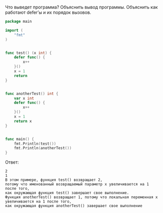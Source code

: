 Что выведет программа? Объяснить вывод программы. Объяснить как работают defer’ы и их порядок вызовов.

```go
package main

import (
	"fmt"
)


func test() (x int) {
	defer func() {
		x++
	}()
	x = 1
	return
}


func anotherTest() int {
	var x int
	defer func() {
		x++
	}()
	x = 1
	return x
}


func main() {
	fmt.Println(test())
	fmt.Println(anotherTest())
}
```

Ответ:
```
2
1
В этом примере, функция test() возвращает 2,
потому что именованный возвращаемый параметр x увеличивается на 1 после того,
как окружающая функция test() завершает свое выполнение.
Функция anotherTest() возвращает 1, потому что локальная переменная x увеличивается на 1 после того,
как окружающая функция anotherTest() завершает свое выполнение
```
